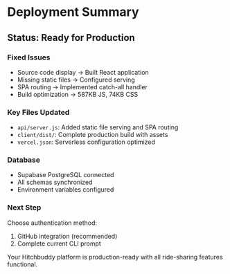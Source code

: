 # Deployment Summary

## Status: Ready for Production

### Fixed Issues
- Source code display → Built React application
- Missing static files → Configured serving
- SPA routing → Implemented catch-all handler
- Build optimization → 587KB JS, 74KB CSS

### Key Files Updated
- `api/server.js`: Added static file serving and SPA routing
- `client/dist/`: Complete production build with assets
- `vercel.json`: Serverless configuration optimized

### Database
- Supabase PostgreSQL connected
- All schemas synchronized
- Environment variables configured

### Next Step
Choose authentication method:
1. GitHub integration (recommended)
2. Complete current CLI prompt

Your Hitchbuddy platform is production-ready with all ride-sharing features functional.